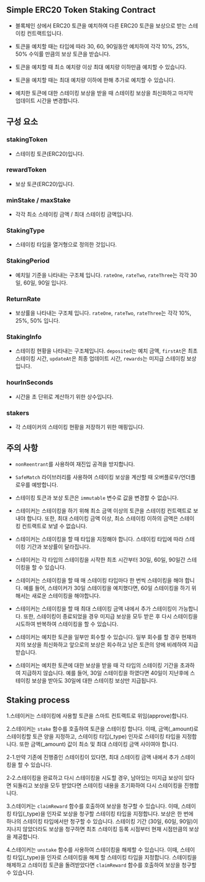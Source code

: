 ## Simple ERC20 Token Staking Contract

- 블록체인 상에서 ERC20 토큰을 예치하여 다른 ERC20 토큰을 보상으로 받는 스테이킹 컨트랙트입니다.

- 토큰을 예치할 때는 타입에 따라 30, 60, 90일동안 예치하여 각각 10%, 25%, 50% 수익률 만큼의 보상 토큰을 받습니다.

- 토큰을 예치할 때 최소 예치량 이상 최대 예치량 이하만큼 예치할 수 있습니다.

- 토큰을 예치할 때는 최대 예치량 이하에 한해 추가로 예치할 수 있습니다.

- 예치한 토큰에 대한 스테이킹 보상을 받을 때 스테이킹 보상을 최신화하고 마지막 업데이트 시간을 변경합니다.

## 구성 요소

### stakingToken

- 스테이킹 토큰(ERC20)입니다.

### rewardToken

- 보상 토큰(ERC20)입니다.

### minStake / maxStake

- 각각 최소 스테이킹 금액 / 최대 스테이킹 금액입니다.

### StakingType

- 스테이킹 타입을 열거형으로 정의한 것입니다.

### StakingPeriod

- 예치일 기준을 나타내는 구조체 입니다. `rateOne`, `rateTwo`, `rateThree`는 각각 30일, 60일, 90일 입니다.

### ReturnRate

- 보상률을 나타내는 구조체 입니다. `rateOne`, `rateTwo`, `rateThree`는 각각 10%, 25%, 50% 입니다.

### StakingInfo

- 스테이킹 현황을 나타내는 구조체입니다. `deposited`는 예치 금액, `firstAt`은 최초 스테이킹 시간, `updateAt`은 최종 업데이트 시간, `rewards`는 미지급 스테이킹 보상입니다.

### hourInSeconds

- 시간을 초 단위로 계산하기 위한 상수입니다.

### stakers

- 각 스테이커의 스테이킹 현황을 저장하기 위한 매핑입니다.

## 주의 사항

- `nonReentrant`를 사용하여 재진입 공격을 방지합니다.

- `SafeMatch` 라이브러리를 사용하여 스테이킹 보상을 계산할 때 오버플로우/언더플로우를 예방합니다.

- 스테이킹 토큰과 보상 토큰은 `immutable` 변수로 값을 변경할 수 없습니다.

- 스테이커는 스테이킹을 하기 위해 최소 금액 이상의 토큰을 스테이킹 컨트랙트로 보내야 합니다. 또한, 최대 스테이킹 금액 이상, 최소 스테이킹 이하의 금액은 스테이킹 컨트랙트로 보낼 수 없습니다.

- 스테이커는 스테이킹을 할 때 타입을 지정해야 합니다. 스테이킹 타입에 따라 스테이킹 기간과 보상률이 달라집니다.

- 스테이커는 각 타입의 스테이킹을 시작한 최초 시간부터 30일, 60일, 90일간 스테이킹을 할 수 있습니다.

- 스테이커는 스테이킹을 할 때 매 스테이킹 타입마다 한 번씩 스테이킹을 해야 합니다. 예를 들어, 스테이커가 30일 스테이킹을 예치했다면, 60일 스테이킹을 하기 위해서는 새로운 스테이킹을 해야합니다.

- 스테이커는 스테이킹을 할 때 최대 스테이킹 금액 내에서 추가 스테이킹이 가능합니다. 또한, 스테이킹이 종료되었을 경우 미지급 보상을 모두 받은 후 다시 스테이킹을 시도하여 반복하여 스테이킹을 할 수 있습니다.

- 스테이커는 예치한 토큰을 일부만 회수할 수 있습니다. 일부 회수를 할 경우 현재까지의 보상을 최신화하고 앞으로의 보상은 회수하고 남은 토큰의 양에 비례하여 지급받습니다.

- 스테이커는 예치한 토큰에 대한 보상을 받을 때 각 타입의 스테이킹 기간을 초과하여 지급하지 않습니다. 예를 들어, 30일 스테이킹을 하였다면 40일이 지난후에 스테이킹 보상을 받아도 30일에 대한 스테이킹 보상만 지급됩니다.

## Staking process

1.스테이커는 스테이킹에 사용할 토큰을 스마트 컨트랙트로 위임(approve)합니다.

2.스테이커는 `stake` 함수를 호출하여 토큰을 스테이킹 합니다. 이때, 금액(_amount)로 스테이킹할 토큰 양을 지정하고, 스테이킹 타입(_type) 인자로 스테이킹 타입을 지정합니다. 또한 금액(_amount) 값이 최소 및 최대 스테이킹 금액 사이여야 합니다.

2-1.만약 기존에 진행중인 스테이킹이 있다면, 최대 스테이킹 금액 내에서 추가 스테이킹을 할 수 있습니다.

2-2.스테이킹을 완료하고 다시 스테이킹을 시도할 경우, 남아있는 미지급 보상이 있다면 되돌리고 보상을 모두 받았다면 스테이킹 내용을 초기화하여 다시 스테이킹을 진행합니다.

3.스테이커는 `claimReward` 함수를 호출하여 보상을 청구할 수 있습니다. 이때, 스테이킹 타입(_type)을 인자로 보상을 청구할 스테이킹 타입을 지정합니다. 보상은 한 번에 하나의 스테이킹 타입에서만 청구할 수 있습니다. 스테이킹 기간 (30일, 60일, 90일)이 지나지 않았더라도 보상을 청구하면 최초 스테이킹 등록 시점부터 현재 시점만큼의 보상을 제공합니다.

4.스테이커는 `unstake` 함수를 사용하여 스테이킹을 해제할 수 있습니다. 이때, 스테이킹 타입(_type)을 인자로 스테이킹을 해제 할 스테이킹 타입을 지정합니다. 스테이킹을 해제하고 스테이킹 토큰을 돌려받았다면 `claimReward` 함수를 호출하여 보상을 청구할 수 있습니다.
